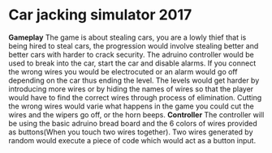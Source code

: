 # Car jacking simulator 2017
**Gameplay**
The game is about stealing cars, you are a lowly thief that is being hired to steal cars, the progression would involve stealing better and better cars with harder to crack security.
The adruino controller would be used to break into the car, start the car and disable alarms. If you connect the wrong wires you would be electrocuted or an alarm would go off depending on the car thus ending the level. The levels would get harder by introducing more wires or by hiding the names of wires so that the player would have to find the correct wires through process of elimination. Cutting the wrong wires would varie what happens in the game you could cut the wires and the wipers go off, or the horn beeps.
**Controller**
The controller will be using the basic adruino bread board and the 6 colors of wires provided as buttons(When you touch two wires together). Two wires generated by random would execute a piece of code which would act as a button input.
